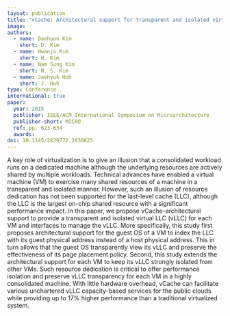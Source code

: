 ```yaml
---
layout: publication
title: "vCache: Architectural support for transparent and isolated virtual LLCs in virtualized environments"
image: 
authors:
  - name: Daehoon Kim
    short: D. Kim
  - name: Hwanju Kim
    short: H. Kim
  - name: Nam Sung Kim
    short: N. S. Kim
  - name: Jaehyuk Huh
    short: J. Huh
type: Conference
international: true
paper:
  year: 2015
  publisher: IEEE/ACM International Symposium on Microarchitecture
  publisher-short: MICRO
  ref: pp. 623-634
  awards:
doi: 10.1145/2830772.2830825
---
```


A key role of virtualization is to give an illusion that a consolidated workload runs on a dedicated machine although the underlying resources are actively shared by multiple workloads. Technical advances have enabled a virtual machine (VM) to exercise many shared resources of a machine in a transparent and isolated manner. However, such an illusion of resource dedication has not been supported for the last-level cache (LLC), although the LLC is the largest on-chip shared resource with a significant performance impact. In this paper, we propose vCache-architectural support to provide a transparent and isolated virtual LLC (vLLC) for each VM and interfaces to manage the vLLC. More specifically, this study first proposes architectural support for the guest OS of a VM to index the LLC with its guest physical address instead of a host physical address. This in turn allows that the guest OS transparently view its vLLC and preserve the effectiveness of its page placement policy. Second, this study extends the architectural support for each VM to keep its vLLC strongly isolated from other VMs. Such resource dedication is critical to offer performance isolation and preserve vLLC transparency for each VM in a highly consolidated machine. With little hardware overhead, vCache can facilitate various unchartered vLLC capacity-based services for the public clouds while providing up to 17% higher performance than a traditional virtualized system.
